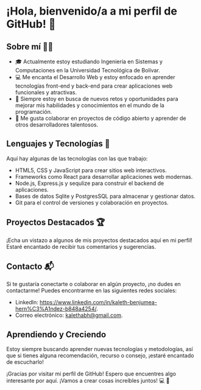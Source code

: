 # ¡Hola, bienvenido/a a mi perfil de GitHub! 👋

## Sobre mí 🙋‍♂️

- 🎓 Actualmente estoy estudiando Ingeniería en Sistemas y Computaciones en la Universidad Tecnológica de Bolívar.
- 💻 Me encanta el Desarrollo Web y estoy enfocado en aprender tecnologías front-end y back-end para crear aplicaciones web funcionales y atractivas.
- 🌱 Siempre estoy en busca de nuevos retos y oportunidades para mejorar mis habilidades y conocimientos en el mundo de la programación.
- 🤝 Me gusta colaborar en proyectos de código abierto y aprender de otros desarrolladores talentosos.

## Lenguajes y Tecnologías 🚀

Aquí hay algunas de las tecnologías con las que trabajo:

- HTML5, CSS y JavaScript para crear sitios web interactivos.
- Frameworks como React para desarrollar aplicaciones web modernas.
- Node.js, Express.js y sequlize para construir el backend de aplicaciones.
- Bases de datos Sqlite y PostgresSQL para almacenar y gestionar datos.
- Git para el control de versiones y colaboración en proyectos.

## Proyectos Destacados 🏆

¡Echa un vistazo a algunos de mis proyectos destacados aquí en mi perfil! Estaré encantado de recibir tus comentarios y sugerencias.

## Contacto 📬
Si te gustaría conectarte o colaborar en algún proyecto, ¡no dudes en contactarme! Puedes encontrarme en las siguientes redes sociales:

- LinkedIn: https://www.linkedin.com/in/kaleth-benjumea-hern%C3%A1ndez-b848a4254/.
- Correo electrónico: kalethabh@gmail.com.

## Aprendiendo y Creciendo
Estoy siempre buscando aprender nuevas tecnologías y metodologías, así que si tienes alguna recomendación, recurso o consejo, ¡estaré encantado de escucharlo!

¡Gracias por visitar mi perfil de GitHub! Espero que encuentres algo interesante por aquí. ¡Vamos a crear cosas increíbles juntos! 💻 🚀
